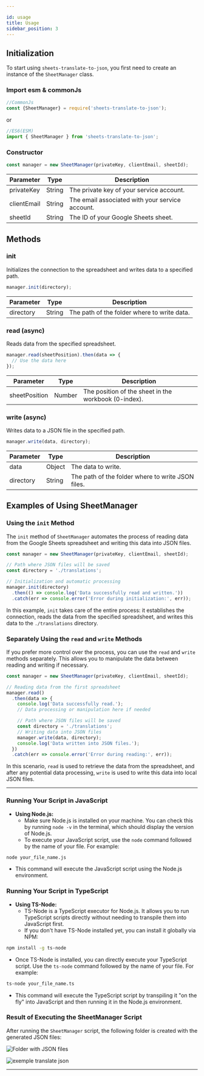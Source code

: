 ```yaml
---

id: usage
title: Usage
sidebar_position: 3
---
```


## Initialization

To start using `sheets-translate-to-json`, you first need to create an instance of the `SheetManager` class.

### Import esm & commonJs

``` javascript 
//CommonJs
const {SheetManager} = require('sheets-translate-to-json');
```

or

``` javascript
//ES6(ESM)
import { SheetManager } from 'sheets-translate-to-json';
```

### Constructor

```javascript
const manager = new SheetManager(privateKey, clientEmail, sheetId);
```

| Parameter   | Type   | Description                                   |
|-------------|--------|-----------------------------------------------|
| privateKey  | String | The private key of your service account.      |
| clientEmail | String | The email associated with your service account.|
| sheetId     | String | The ID of your Google Sheets sheet.           |

## Methods

### init

Initializes the connection to the spreadsheet and writes data to a specified path.

```javascript
manager.init(directory);
```

| Parameter | Type   | Description                                  |
|-----------|--------|----------------------------------------------|
| directory  | String | The path of the folder where to write data.  |

### read (async)

Reads data from the specified spreadsheet.

```javascript
manager.read(sheetPosition).then(data => {
  // Use the data here
});
```

| Parameter    | Type   | Description                                       |
|--------------|--------|---------------------------------------------------|
| sheetPosition| Number | The position of the sheet in the workbook (0-index).|

### write (async)

Writes data to a JSON file in the specified path.

```javascript
manager.write(data, directory);
```

| Parameter    | Type   | Description                                      |
|--------------|--------|--------------------------------------------------|
| data         | Object | The data to write.                               |
| directory| String | The path of the folder where to write JSON files.|

## Examples of Using SheetManager

### Using the `init` Method

The `init` method of `SheetManager` automates the process of reading data from the Google Sheets spreadsheet and writing this data into JSON files.

```javascript
const manager = new SheetManager(privateKey, clientEmail, sheetId);

// Path where JSON files will be saved
const directory = './translations';

// Initialization and automatic processing
manager.init(directory)
  .then(() => console.log('Data successfully read and written.'))
  .catch(err => console.error('Error during initialization:', err));
```

In this example, `init` takes care of the entire process: it establishes the connection, reads the data from the specified spreadsheet, and writes this data to the `./translations` directory.

### Separately Using the `read` and `write` Methods

If you prefer more control over the process, you can use the `read` and `write` methods separately. This allows you to manipulate the data between reading and writing if necessary.

```javascript
const manager = new SheetManager(privateKey, clientEmail, sheetId);

// Reading data from the first spreadsheet
manager.read()
  .then(data => {
    console.log('Data successfully read.');
    // Data processing or manipulation here if needed

    // Path where JSON files will be saved
    const directory = './translations';
    // Writing data into JSON files
    manager.write(data, directory);
    console.log('Data written into JSON files.');
  })
  .catch(err => console.error('Error during reading:', err));
```

In this scenario, `read` is used to retrieve the data from the spreadsheet, and after any potential data processing, `write` is used to write this data into local JSON files.

---

### Running Your Script in JavaScript

- **Using Node.js:**
  - Make sure Node.js is installed on your machine. You can check this by running `node -v` in the terminal, which should display the version of Node.js.
  - To execute your JavaScript script, use the `node` command followed by the name of your file. For example:

```bash
node your_file_name.js
```

- This command will execute the JavaScript script using the Node.js environment.

### Running Your Script in TypeScript

- **Using TS-Node:**
  - TS-Node is a TypeScript executor for Node.js. It allows you to run TypeScript scripts directly without needing to transpile them into JavaScript first.
  - If you don't have TS-Node installed yet, you can install it globally via NPM:

```bash
npm install -g ts-node
```

- Once TS-Node is installed, you can directly execute your TypeScript script. Use the `ts-node` command followed by the name of your file. For example:
  
```bash
ts-node your_file_name.ts
```

- This command will execute the TypeScript script by transpiling it "on the fly" into JavaScript and then running it in the Node.js environment.

### Result of Executing the SheetManager Script

After running the `SheetManager` script, the following folder is created with the generated JSON files:

![Folder with JSON files](/img/result-translations.png)

![exemple translate json ](/img/exemple-translate-json.png)

---
